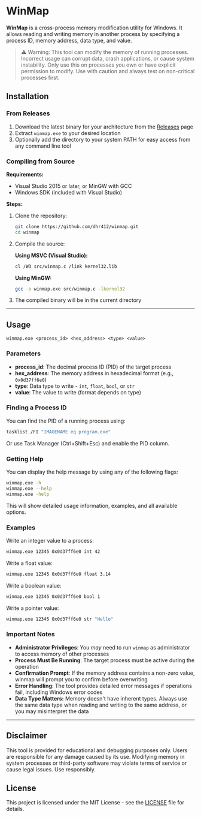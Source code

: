 # WinMap

**WinMap** is a cross-process memory modification utility for Windows. It allows reading and writing memory in another process by specifying a process ID, memory address, data type, and value.

> ⚠️ Warning: This tool can modify the memory of running processes. Incorrect usage can corrupt data, crash applications, or cause system instability. Only use this on processes you own or have explicit permission to modify. Use with caution and always test on non-critical processes first.

## Installation

### From Releases

1. Download the latest binary for your architecture from the [Releases](https://github.com/dhr412/winmap/releases) page
2. Extract `winmap.exe` to your desired location
3. Optionally add the directory to your system PATH for easy access from any command line tool

### Compiling from Source

**Requirements:**

- Visual Studio 2015 or later, or MinGW with GCC
- Windows SDK (included with Visual Studio)

**Steps:**

1. Clone the repository:

   ```bash
   git clone https://github.com/dhr412/winmap.git
   cd winmap
   ```

2. Compile the source:

   **Using MSVC (Visual Studio):**

   ```bash
   cl /W3 src/winmap.c /link kernel32.lib
   ```

   **Using MinGW:**

   ```bash
   gcc -o winmap.exe src/winmap.c -lkernel32
   ```

3. The compiled binary will be in the current directory

---

## Usage

```
winmap.exe <process_id> <hex_address> <type> <value>
```

### Parameters

- **process_id**: The decimal process ID (PID) of the target process
- **hex_address**: The memory address in hexadecimal format (e.g., `0x0d37ff6e0`)
- **type**: Data type to write - `int`, `float`, `bool`, or `str`
- **value**: The value to write (format depends on type)

### Finding a Process ID

You can find the PID of a running process using:

```bash
tasklist /FI "IMAGENAME eq program.exe"
```

Or use Task Manager (Ctrl+Shift+Esc) and enable the PID column.

### Getting Help

You can display the help message by using any of the following flags:

```bash
winmap.exe -h
winmap.exe --help
winmap.exe -help
```

This will show detailed usage information, examples, and all available options.

### Examples

Write an integer value to a process:

```bash
winmap.exe 12345 0x0d37ff6e0 int 42
```

Write a float value:

```bash
winmap.exe 12345 0x0d37ff6e0 float 3.14
```

Write a boolean value:

```bash
winmap.exe 12345 0x0d37ff6e0 bool 1
```

Write a pointer value:

```bash
winmap.exe 12345 0x0d37ff6e0 str "Hello"
```

### Important Notes

- **Administrator Privileges**: You _may_ need to run `winmap` as administrator to access memory of other processes
- **Process Must Be Running**: The target process must be active during the operation
- **Confirmation Prompt**: If the memory address contains a non-zero value, winmap will prompt you to confirm before overwriting
- **Error Handling**: The tool provides detailed error messages if operations fail, including Windows error codes
- **Data Type Matters:** Memory doesn't have inherent types. Always use the same data type when reading and writing to the same address, or you may misinterpret the data

---

## Disclaimer

This tool is provided for educational and debugging purposes only. Users are responsible for any damage caused by its use. Modifying memory in system processes or third-party software may violate terms of service or cause legal issues. Use responsibly.

## License

This project is licensed under the MIT License - see the [LICENSE](LICENSE) file for details.
